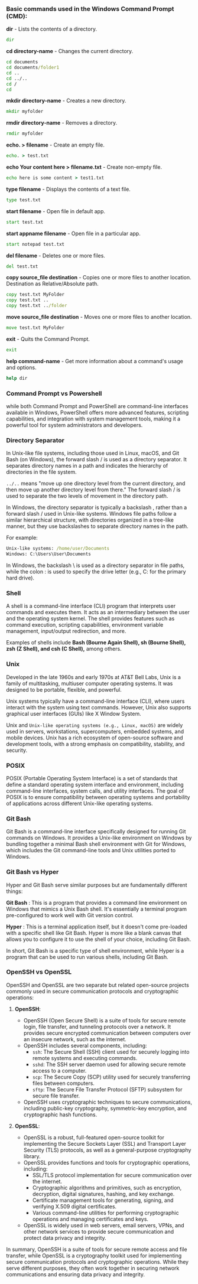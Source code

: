 ### Basic commands used in the Windows Command Prompt (CMD):

**dir** - Lists the contents of a directory.

```cmd
dir
```

**cd directory-name** - Changes the current directory.

```cmd
cd documents
cd documents/folder1
cd ..
cd ../..
cd /
cd
```

**mkdir directory-name** - Creates a new directory.

```cmd
mkdir myfolder
```

**rmdir directory-name** - Removes a directory.

```cmd
rmdir myfolder
```

**echo. > filename** - Create an empty file.

```cmd
echo. > test.txt
```

**echo Your content here > filename.txt** - Create non-empty file.

```cmd
echo here is some content > test1.txt
```

**type filename** - Displays the contents of a text file.

```cmd
type test.txt
```

**start filename** - Open file in default app.

```cmd
start test.txt
```

**start appname filename** - Open file in a particular app.

```cmd
start notepad test.txt
```

**del filename** - Deletes one or more files.

```cmd
del test.txt
```

**copy source_file destination** - Copies one or more files to another location. Destination as Relative/Absolute path.

```cmd
copy test.txt MyFolder
copy test.txt ..
copy test.txt ../folder
```

**move source_file destination** - Moves one or more files to another location.

```cmd
move test.txt MyFolder
```

**exit** - Quits the Command Prompt.

```cmd
exit
```

**help command-name** - Get more information about a command's usage and options.

```cmd
help dir
```

### Command Prompt vs Powershell

while both Command Prompt and PowerShell are command-line interfaces available in Windows, PowerShell offers more advanced features, scripting capabilities, and integration with system management tools, making it a powerful tool for system administrators and developers.

### Directory Separator

In Unix-like file systems, including those used in Linux, macOS, and Git Bash (on Windows), the forward slash / is used as a directory separator. It separates directory names in a path and indicates the hierarchy of directories in the file system.

```../..``` means "move up one directory level from the current directory, and then move up another directory level from there." The forward slash / is used to separate the two levels of movement in the directory path.

In Windows, the directory separator is typically a backslash \, rather than a forward slash / used in Unix-like systems. Windows file paths follow a similar hierarchical structure, with directories organized in a tree-like manner, but they use backslashes to separate directory names in the path.

For example:

```cmd
Unix-like systems: /home/user/Documents
Windows: C:\Users\User\Documents
```

In Windows, the backslash \ is used as a directory separator in file paths, while the colon : is used to specify the drive letter (e.g., C: for the primary hard drive).

### Shell

A shell is a command-line interface (CLI) program that interprets user commands and executes them. It acts as an intermediary between the user and the operating system kernel. The shell provides features such as command execution, scripting capabilities, environment variable management, input/output redirection, and more.

Examples of shells include **Bash (Bourne Again Shell), sh (Bourne Shell), zsh (Z Shell), and csh (C Shell),** among others.


### Unix

Developed in the late 1960s and early 1970s at AT&T Bell Labs, Unix is a family of multitasking, multiuser computer operating systems. It was designed to be portable, flexible, and powerful.

Unix systems typically have a command-line interface (CLI), where users interact with the system using text commands. However, Unix also supports graphical user interfaces (GUIs) like X Window System.

Unix and ```Unix-like operating systems (e.g., Linux, macOS)``` are widely used in servers, workstations, supercomputers, embedded systems, and mobile devices. Unix has a rich ecosystem of open-source software and development tools, with a strong emphasis on compatibility, stability, and security.


### POSIX

POSIX (Portable Operating System Interface) is a set of standards that define a standard operating system interface and environment, including command-line interfaces, system calls, and utility interfaces. The goal of POSIX is to ensure compatibility between operating systems and portability of applications across different Unix-like operating systems.


### Git Bash

Git Bash is a command-line interface specifically designed for running Git commands on Windows. It provides a Unix-like environment on Windows by bundling together a minimal Bash shell environment with Git for Windows, which includes the Git command-line tools and Unix utilities ported to Windows.


### Git Bash vs Hyper

Hyper and Git Bash serve similar purposes but are fundamentally different things:

**Git Bash** : This is a program that provides a command line environment on Windows that mimics a Unix Bash shell. It's essentially a terminal program pre-configured to work well with Git version control.

**Hyper** : This is a terminal application itself, but it doesn't come pre-loaded with a specific shell like Git Bash. Hyper is more like a blank canvas that allows you to configure it to use the shell of your choice, including Git Bash.

In short, Git Bash is a specific type of shell environment, while Hyper is a program that can be used to run various shells, including Git Bash.


### OpenSSH vs OpenSSL

OpenSSH and OpenSSL are two separate but related open-source projects commonly used in secure communication protocols and cryptographic operations:

1. **OpenSSH**:
   - OpenSSH (Open Secure Shell) is a suite of tools for secure remote login, file transfer, and tunneling protocols over a network. It provides secure encrypted communication between computers over an insecure network, such as the internet.
   - OpenSSH includes several components, including:
     - `ssh`: The Secure Shell (SSH) client used for securely logging into remote systems and executing commands.
     - `sshd`: The SSH server daemon used for allowing secure remote access to a computer.
     - `scp`: The Secure Copy (SCP) utility used for securely transferring files between computers.
     - `sftp`: The Secure File Transfer Protocol (SFTP) subsystem for secure file transfer.
   - OpenSSH uses cryptographic techniques to secure communications, including public-key cryptography, symmetric-key encryption, and cryptographic hash functions.

2. **OpenSSL**:
   - OpenSSL is a robust, full-featured open-source toolkit for implementing the Secure Sockets Layer (SSL) and Transport Layer Security (TLS) protocols, as well as a general-purpose cryptography library.
   - OpenSSL provides functions and tools for cryptographic operations, including:
     - SSL/TLS protocol implementation for secure communication over the internet.
     - Cryptographic algorithms and primitives, such as encryption, decryption, digital signatures, hashing, and key exchange.
     - Certificate management tools for generating, signing, and verifying X.509 digital certificates.
     - Various command-line utilities for performing cryptographic operations and managing certificates and keys.
   - OpenSSL is widely used in web servers, email servers, VPNs, and other network services to provide secure communication and protect data privacy and integrity.

In summary, OpenSSH is a suite of tools for secure remote access and file transfer, while OpenSSL is a cryptography toolkit used for implementing secure communication protocols and cryptographic operations. While they serve different purposes, they often work together in securing network communications and ensuring data privacy and integrity.